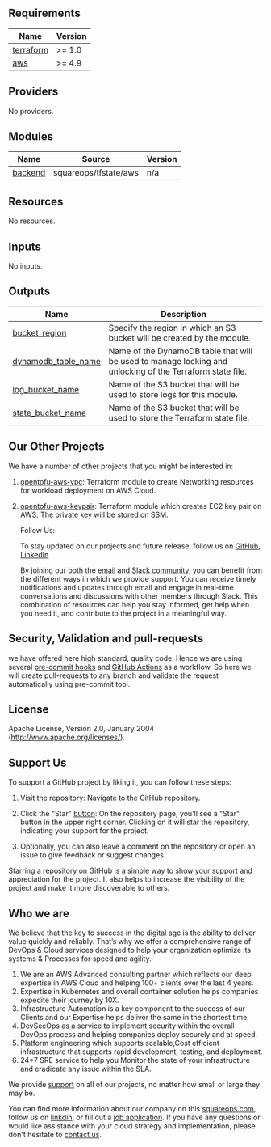 <!-- BEGINNING OF PRE-COMMIT-TERRAFORM DOCS HOOK -->
## Requirements

| Name | Version |
|------|---------|
| <a name="requirement_terraform"></a> [terraform](#requirement\_terraform) | >= 1.0 |
| <a name="requirement_aws"></a> [aws](#requirement\_aws) | >= 4.9 |

## Providers

No providers.

## Modules

| Name | Source | Version |
|------|--------|---------|
| <a name="module_backend"></a> [backend](#module\_backend) | squareops/tfstate/aws | n/a |

## Resources

No resources.

## Inputs

No inputs.

## Outputs

| Name | Description |
|------|-------------|
| <a name="output_bucket_region"></a> [bucket\_region](#output\_bucket\_region) | Specify the region in which an S3 bucket will be created by the module. |
| <a name="output_dynamodb_table_name"></a> [dynamodb\_table\_name](#output\_dynamodb\_table\_name) | Name of the DynamoDB table that will be used to manage locking and unlocking of the Terraform state file. |
| <a name="output_log_bucket_name"></a> [log\_bucket\_name](#output\_log\_bucket\_name) | Name of the S3 bucket that will be used to store logs for this module. |
| <a name="output_state_bucket_name"></a> [state\_bucket\_name](#output\_state\_bucket\_name) | Name of the S3 bucket that will be used to store the Terraform state file. |
<!-- END OF PRE-COMMIT-TERRAFORM DOCS HOOK -->
## Our Other Projects

We have a number of other projects that you might be interested in:

  1. [opentofu-aws-vpc](https://github.com/atmosly/opentofu-aws-vpc): Terraform module to create Networking resources for workload deployment on AWS Cloud.

  2. [opentofu-aws-keypair](https://github.com/atmosly/opentofu-aws-keypair): Terraform module which creates EC2 key pair on AWS. The private key will be stored on SSM.

     Follow Us:

     To stay updated on our projects and future release, follow us on
     [GitHub](https://github.com/squareops/),
     [LinkedIn](https://www.linkedin.com/company/squareops-technologies-pvt-ltd/)

     By joining our both the [email](https://github.com/squareops) and [Slack community](https://github.com/squareops), you can benefit from the different ways in which we provide support. You can receive timely notifications and updates through email and engage in real-time conversations and discussions with other members through Slack. This combination of resources can help you stay informed, get help when you need it, and contribute to the project in a meaningful way.  

## Security, Validation and pull-requests
we have offered here high standard, quality code. Hence we are using several [pre-commit hooks](.pre-commit-config.yaml) and [GitHub Actions](https://gitlab.com/sq-ia/aws/eks/-/tree/v1.0.0#security-validation-and-pull-requests) as a workflow. So here we will create pull-requests to any branch and validate the request automatically using pre-commit tool.

## License

Apache License, Version 2.0, January 2004 (http://www.apache.org/licenses/).

## Support Us

To support a GitHub project by liking it, you can follow these steps:

  1. Visit the repository: Navigate to the GitHub repository.

  2. Click the "Star" [button](https://github.com/atmosly/opentofu-aws-tfstate): On the repository page, you'll see a "Star" button in the upper right corner. Clicking on it will star the repository, indicating your support for the project.

  3. Optionally, you can also leave a comment on the repository or open an issue to give feedback or suggest changes.

Starring a repository on GitHub is a simple way to show your support and appreciation for the project. It also helps to increase the visibility of the project and make it more discoverable to others.

## Who we are

We believe that the key to success in the digital age is the ability to deliver value quickly and reliably. That’s why we offer a comprehensive range of DevOps & Cloud services designed to help your organization optimize its systems & Processes for speed and agility.

  1. We are an AWS Advanced consulting partner which reflects our deep expertise in AWS Cloud and helping 100+ clients over the last 4 years.
  2. Expertise in Kubernetes and overall container solution helps companies expedite their journey by 10X.
  3. Infrastructure Automation is a key component to the success of our Clients and our Expertise helps deliver the same in the shortest time.
  4. DevSecOps as a service to implement security within the overall DevOps process and helping companies deploy securely and at speed.
  5. Platform engineering which supports scalable,Cost efficient infrastructure that supports rapid development, testing, and deployment.
  6. 24*7 SRE service to help you Monitor the state of your infrastructure and eradicate any issue within the SLA.

We provide [support](https://squareops.com/contact-us/) on all of our projects, no matter how small or large they may be.

You can find more information about our company on this [squareops.com](https://squareops.com/), follow us on [linkdin](https://www.linkedin.com/company/squareops-technologies-pvt-ltd/), or fill out a [job application](https://squareops.com/careers/). If you have any questions or would like assistance with your cloud strategy and implementation, please don't hesitate to [contact us](https://squareops.com/contact-us/).
